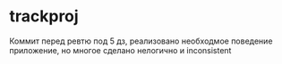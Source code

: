 # trackproj


Коммит перед ревтю под 5 дз,  реализовано необходмое поведение приложение, но многое сделано нелогично и inconsistent

